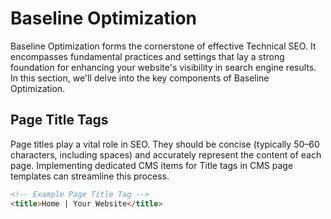 # Baseline Optimization

Baseline Optimization forms the cornerstone of effective Technical SEO. It encompasses fundamental practices and settings that lay a strong foundation for enhancing your website's visibility in search engine results. In this section, we'll delve into the key components of Baseline Optimization.

## Page Title Tags

Page titles play a vital role in SEO. They should be concise (typically 50–60 characters, including spaces) and accurately represent the content of each page. Implementing dedicated CMS items for Title tags in CMS page templates can streamline this process.

```markdown
<!-- Example Page Title Tag -->
<title>Home | Your Website</title>
